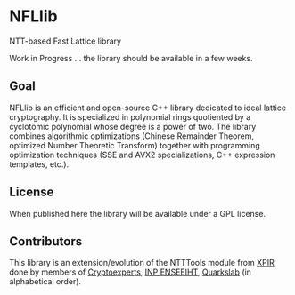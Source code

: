 # NFLlib
NTT-based Fast Lattice library

Work in Progress ... the library should be available in a few weeks.

## Goal

NFLlib is an efficient and open-source C++ library dedicated to ideal lattice cryptography. It is specialized in polynomial rings quotiented by a cyclotomic polynomial whose degree is a power of two. The library combines algorithmic optimizations (Chinese Remainder Theorem, optimized Number Theoretic Transform) together with programming optimization techniques (SSE and AVX2 specializations, C++ expression templates, etc.).

## License

When published here the library will be available under a GPL license.


## Contributors 

This library is an extension/evolution of the NTTTools module from [XPIR](https://github.com/XPIR-team/XPIR) done by members of [Cryptoexperts](https://www.cryptoexperts.com), [INP ENSEEIHT](http://www.enseeiht.com), [Quarkslab](http://www.quarkslab.com) (in alphabetical order).

